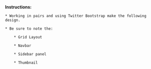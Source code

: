**Instructions:**

	* Working in pairs and using Twitter Bootstrap make the following design.

	* Be sure to note the:

		* Grid Layout 

		* Navbar

		* Sidebar panel

		* Thumbnail
